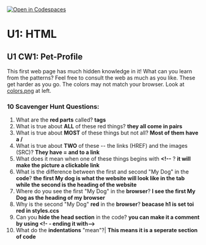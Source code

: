 [![Open in Codespaces](https://classroom.github.com/assets/launch-codespace-2972f46106e565e64193e422d61a12cf1da4916b45550586e14ef0a7c637dd04.svg)](https://classroom.github.com/open-in-codespaces?assignment_repo_id=18001821)
# U1: HTML
## U1 CW1: Pet-Profile
This first web page has much hidden knowledge in it!  What can you learn from the patterns?  Feel free to consult the web as much as you like. These get harder as you go.  The colors may not match your browser. Look at [colors.png](colors.png) at left. 
### 10 Scavenger Hunt Questions:
1. What are the **red parts** called?
**tags**
2. What is true about **ALL** of these red things?
**they all come in pairs**
3. What is true about **MOST** of these things but not all?
**Most of them have a /**
4. What is true about **TWO** of these -- the links (HREF) and the images (SRC)?
**They have = and to a link**
5. What does it mean when one of these things begins with **<!--** ?
**it will make the picture a clickable link**
6. What is the difference between the first and second "My Dog" in the **code**?
**the first My dog is what the website will look like in the tab while the second is the heading of the website**
7. Where do you see the first "My Dog" in the **browser**?
**I see the first My Dog as the heading of my browser**
8. Why is the second "My Dog" **red** in the **browser**?
**beacase h1 is set toi red in styles.ccs**
9. Can you **hide the head section** in the code? 
**you can make it a comment by using <!- - ending it with-->**
10. What do the **indentations** "mean"?|
**This means it is a seperate section of code**